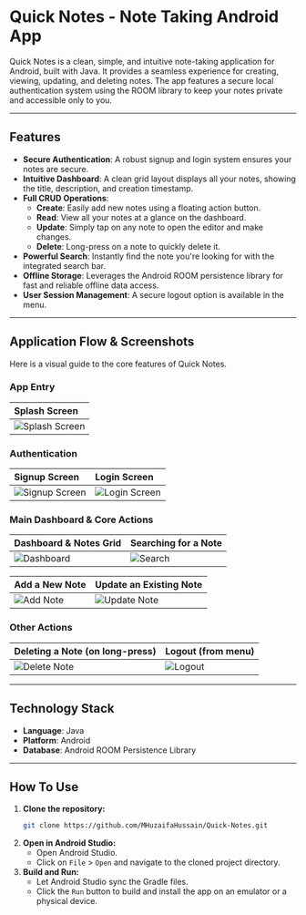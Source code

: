 # Quick Notes - Note Taking Android App

Quick Notes is a clean, simple, and intuitive note-taking application for Android, built with Java. It provides a seamless experience for creating, viewing, updating, and deleting notes. The app features a secure local authentication system using the ROOM library to keep your notes private and accessible only to you.

---

## Features

* **Secure Authentication**: A robust signup and login system ensures your notes are secure.
* **Intuitive Dashboard**: A clean grid layout displays all your notes, showing the title, description, and creation timestamp.
* **Full CRUD Operations**:
    * **Create**: Easily add new notes using a floating action button.
    * **Read**: View all your notes at a glance on the dashboard.
    * **Update**: Simply tap on any note to open the editor and make changes.
    * **Delete**: Long-press on a note to quickly delete it.
* **Powerful Search**: Instantly find the note you're looking for with the integrated search bar.
* **Offline Storage**: Leverages the Android ROOM persistence library for fast and reliable offline data access.
* **User Session Management**: A secure logout option is available in the menu.

---

## Application Flow & Screenshots

Here is a visual guide to the core features of Quick Notes.

### App Entry
| Splash Screen                          |
| :------------------------------------- |
| ![Splash Screen](./images/Start.jpg) |

### Authentication
| Signup Screen                          | Login Screen                         |
| :------------------------------------- | :----------------------------------- |
| ![Signup Screen](./images/Signup.jpg)  | ![Login Screen](./images/Login.jpg)  |

### Main Dashboard & Core Actions
| Dashboard & Notes Grid                       | Searching for a Note                     |
| :------------------------------------------- | :--------------------------------------- |
| ![Dashboard](./images/View_notes.jpg)         | ![Search](./images/search_notes.jpg)           |

| Add a New Note                             | Update an Existing Note                      |
| :----------------------------------------- | :------------------------------------------- |
| ![Add Note](./images/add_note.jpg)              | ![Update Note](./images/update_note.jpg)          |

### Other Actions
| Deleting a Note (on long-press)            | Logout (from menu)                         |
| :----------------------------------------- | :----------------------------------------- |
| ![Delete Note](./images/delete_note.jpg)        | ![Logout](./images/logout.jpg)             |

---

## Technology Stack

* **Language**: Java
* **Platform**: Android
* **Database**: Android ROOM Persistence Library

---

## How To Use

1.  **Clone the repository:**
    ```bash
    git clone https://github.com/MHuzaifaHussain/Quick-Notes.git
    ```
2.  **Open in Android Studio:**
    * Open Android Studio.
    * Click on `File` > `Open` and navigate to the cloned project directory.
3.  **Build and Run:**
    * Let Android Studio sync the Gradle files.
    * Click the `Run` button to build and install the app on an emulator or a physical device.

